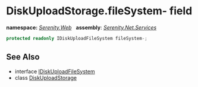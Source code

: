 # DiskUploadStorage.fileSystem- field
**namespace:** *[Serenity.Web](../../README.md#serenity.web-namespace)*   **assembly**: *[Serenity.Net.Services](../../README.md)*

```csharp
protected readonly IDiskUploadFileSystem fileSystem-;
```

## See Also

* interface [IDiskUploadFileSystem](../IDiskUploadFileSystem.md)
* class [DiskUploadStorage](../DiskUploadStorage.md)